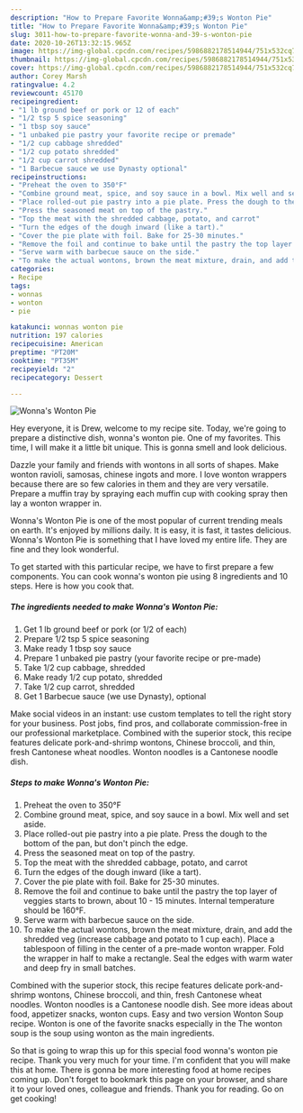 ```yaml
---
description: "How to Prepare Favorite Wonna&amp;#39;s Wonton Pie"
title: "How to Prepare Favorite Wonna&amp;#39;s Wonton Pie"
slug: 3011-how-to-prepare-favorite-wonna-and-39-s-wonton-pie
date: 2020-10-26T13:32:15.965Z
image: https://img-global.cpcdn.com/recipes/5986882178514944/751x532cq70/wonnas-wonton-pie-recipe-main-photo.jpg
thumbnail: https://img-global.cpcdn.com/recipes/5986882178514944/751x532cq70/wonnas-wonton-pie-recipe-main-photo.jpg
cover: https://img-global.cpcdn.com/recipes/5986882178514944/751x532cq70/wonnas-wonton-pie-recipe-main-photo.jpg
author: Corey Marsh
ratingvalue: 4.2
reviewcount: 45170
recipeingredient:
- "1 lb ground beef or pork or 12 of each"
- "1/2 tsp 5 spice seasoning"
- "1 tbsp soy sauce"
- "1 unbaked pie pastry your favorite recipe or premade"
- "1/2 cup cabbage shredded"
- "1/2 cup potato shredded"
- "1/2 cup carrot shredded"
- "1 Barbecue sauce we use Dynasty optional"
recipeinstructions:
- "Preheat the oven to 350°F"
- "Combine ground meat, spice, and soy sauce in a bowl. Mix well and set aside."
- "Place rolled-out pie pastry into a pie plate. Press the dough to the bottom of the pan, but don&#39;t pinch the edge."
- "Press the seasoned meat on top of the pastry."
- "Top the meat with the shredded cabbage, potato, and carrot"
- "Turn the edges of the dough inward (like a tart)."
- "Cover the pie plate with foil. Bake for 25-30 minutes."
- "Remove the foil and continue to bake until the pastry the top layer of veggies starts to brown, about 10 - 15 minutes. Internal temperature should be 160°F."
- "Serve warm with barbecue sauce on the side."
- "To make the actual wontons, brown the meat mixture, drain, and add the shredded veg (increase cabbage and potato to 1 cup each). Place a tablespoon of filling in the center of a pre-made wonton wrapper. Fold the wrapper in half to make a rectangle. Seal the edges with warm water and deep fry in small batches."
categories:
- Recipe
tags:
- wonnas
- wonton
- pie

katakunci: wonnas wonton pie 
nutrition: 197 calories
recipecuisine: American
preptime: "PT20M"
cooktime: "PT35M"
recipeyield: "2"
recipecategory: Dessert

---
```



![Wonna&#39;s Wonton Pie](https://img-global.cpcdn.com/recipes/5986882178514944/751x532cq70/wonnas-wonton-pie-recipe-main-photo.jpg)

Hey everyone, it is Drew, welcome to my recipe site. Today, we're going to prepare a distinctive dish, wonna&#39;s wonton pie. One of my favorites. This time, I will make it a little bit unique. This is gonna smell and look delicious.

Dazzle your family and friends with wontons in all sorts of shapes. Make wonton ravioli, samosas, chinese ingots and more. I love wonton wrappers because there are so few calories in them and they are very versatile. Prepare a muffin tray by spraying each muffin cup with cooking spray then lay a wonton wrapper in.

Wonna&#39;s Wonton Pie is one of the most popular of current trending meals on earth. It's enjoyed by millions daily. It is easy, it is fast, it tastes delicious. Wonna&#39;s Wonton Pie is something that I have loved my entire life. They are fine and they look wonderful.


To get started with this particular recipe, we have to first prepare a few components. You can cook wonna&#39;s wonton pie using 8 ingredients and 10 steps. Here is how you cook that.

<!--inarticleads1-->

##### The ingredients needed to make Wonna&#39;s Wonton Pie:

1. Get 1 lb ground beef or pork (or 1/2 of each)
1. Prepare 1/2 tsp 5 spice seasoning
1. Make ready 1 tbsp soy sauce
1. Prepare 1 unbaked pie pastry (your favorite recipe or pre-made)
1. Take 1/2 cup cabbage, shredded
1. Make ready 1/2 cup potato, shredded
1. Take 1/2 cup carrot, shredded
1. Get 1 Barbecue sauce (we use Dynasty), optional


Make social videos in an instant: use custom templates to tell the right story for your business. Post jobs, find pros, and collaborate commission-free in our professional marketplace. Combined with the superior stock, this recipe features delicate pork-and-shrimp wontons, Chinese broccoli, and thin, fresh Cantonese wheat noodles. Wonton noodles is a Cantonese noodle dish. 

<!--inarticleads2-->

##### Steps to make Wonna&#39;s Wonton Pie:

1. Preheat the oven to 350°F
1. Combine ground meat, spice, and soy sauce in a bowl. Mix well and set aside.
1. Place rolled-out pie pastry into a pie plate. Press the dough to the bottom of the pan, but don&#39;t pinch the edge.
1. Press the seasoned meat on top of the pastry.
1. Top the meat with the shredded cabbage, potato, and carrot
1. Turn the edges of the dough inward (like a tart).
1. Cover the pie plate with foil. Bake for 25-30 minutes.
1. Remove the foil and continue to bake until the pastry the top layer of veggies starts to brown, about 10 - 15 minutes. Internal temperature should be 160°F.
1. Serve warm with barbecue sauce on the side.
1. To make the actual wontons, brown the meat mixture, drain, and add the shredded veg (increase cabbage and potato to 1 cup each). Place a tablespoon of filling in the center of a pre-made wonton wrapper. Fold the wrapper in half to make a rectangle. Seal the edges with warm water and deep fry in small batches.


Combined with the superior stock, this recipe features delicate pork-and-shrimp wontons, Chinese broccoli, and thin, fresh Cantonese wheat noodles. Wonton noodles is a Cantonese noodle dish. See more ideas about food, appetizer snacks, wonton cups. Easy and two version Wonton Soup recipe. Wonton is one of the favorite snacks especially in the The wonton soup is the soup using wonton as the main ingredients. 

So that is going to wrap this up for this special food wonna&#39;s wonton pie recipe. Thank you very much for your time. I'm confident that you will make this at home. There is gonna be more interesting food at home recipes coming up. Don't forget to bookmark this page on your browser, and share it to your loved ones, colleague and friends. Thank you for reading. Go on get cooking!

